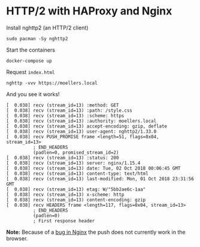 HTTP/2 with HAProxy and Nginx
=============================

Install nghttp2 (an HTTP/2 client)

    sudo pacman -Sy nghttp2
    
Start the containers

    docker-compose up
    
Request `index.html`

    nghttp -vvv https://moellers.local
    
And you see it works!

    [  0.038] recv (stream_id=13) :method: GET
    [  0.038] recv (stream_id=13) :path: /style.css
    [  0.038] recv (stream_id=13) :scheme: https
    [  0.038] recv (stream_id=13) :authority: moellers.local
    [  0.038] recv (stream_id=13) accept-encoding: gzip, deflate
    [  0.038] recv (stream_id=13) user-agent: nghttp2/1.33.0
    [  0.038] recv PUSH_PROMISE frame <length=51, flags=0x04, stream_id=13>
              ; END_HEADERS
              (padlen=0, promised_stream_id=2)
    [  0.038] recv (stream_id=13) :status: 200
    [  0.038] recv (stream_id=13) server: nginx/1.15.4
    [  0.038] recv (stream_id=13) date: Tue, 02 Oct 2018 00:06:45 GMT
    [  0.038] recv (stream_id=13) content-type: text/html
    [  0.038] recv (stream_id=13) last-modified: Mon, 01 Oct 2018 23:31:56 GMT
    [  0.038] recv (stream_id=13) etag: W/"5bb2ae6c-1aa"
    [  0.038] recv (stream_id=13) x-scheme: http
    [  0.038] recv (stream_id=13) content-encoding: gzip
    [  0.038] recv HEADERS frame <length=117, flags=0x04, stream_id=13>
              ; END_HEADERS
              (padlen=0)
              ; First response header

**Note:** Because of a [bug in Nginx](https://trac.nginx.org/nginx/ticket/1549#ticket) the push does not currently work in the browser.
